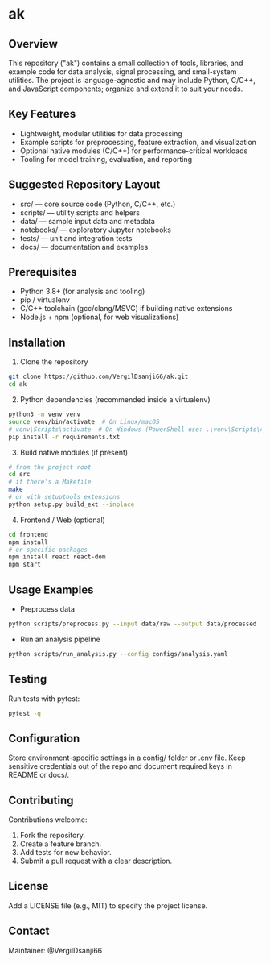 # ak

## Overview

This repository ("ak") contains a small collection of tools, libraries, and example code for data analysis, signal processing, and small-system utilities. The project is language-agnostic and may include Python, C/C++, and JavaScript components; organize and extend it to suit your needs.

## Key Features

* Lightweight, modular utilities for data processing
* Example scripts for preprocessing, feature extraction, and visualization
* Optional native modules (C/C++) for performance-critical workloads
* Tooling for model training, evaluation, and reporting

## Suggested Repository Layout

- src/                — core source code (Python, C/C++, etc.)
- scripts/            — utility scripts and helpers
- data/               — sample input data and metadata
- notebooks/          — exploratory Jupyter notebooks
- tests/              — unit and integration tests
- docs/               — documentation and examples

## Prerequisites

* Python 3.8+ (for analysis and tooling)
* pip / virtualenv
* C/C++ toolchain (gcc/clang/MSVC) if building native extensions
* Node.js + npm (optional, for web visualizations)

## Installation

1. Clone the repository

```bash
git clone https://github.com/VergilDsanji66/ak.git
cd ak
```

2. Python dependencies (recommended inside a virtualenv)

```bash
python3 -m venv venv
source venv/bin/activate  # On Linux/macOS
# venv\Scripts\activate  # On Windows (PowerShell use: .\venv\Scripts\Activate.ps1)
pip install -r requirements.txt
```

3. Build native modules (if present)

```bash
# from the project root
cd src
# if there's a Makefile
make
# or with setuptools extensions
python setup.py build_ext --inplace
```

4. Frontend / Web (optional)

```bash
cd frontend
npm install
# or specific packages
npm install react react-dom
npm start
```

## Usage Examples

- Preprocess data

```bash
python scripts/preprocess.py --input data/raw --output data/processed
```

- Run an analysis pipeline

```bash
python scripts/run_analysis.py --config configs/analysis.yaml
```

## Testing

Run tests with pytest:

```bash
pytest -q
```

## Configuration

Store environment-specific settings in a config/ folder or .env file. Keep sensitive credentials out of the repo and document required keys in README or docs/.

## Contributing

Contributions welcome:

1. Fork the repository.
2. Create a feature branch.
3. Add tests for new behavior.
4. Submit a pull request with a clear description.

## License

Add a LICENSE file (e.g., MIT) to specify the project license.

## Contact

Maintainer: @VergilDsanji66
